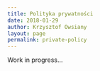 ```yaml
---
title: Polityka prywatności
date: 2018-01-29
author: Krzysztof Owsiany
layout: page
permalink: private-policy
---
```


Work in progress...
